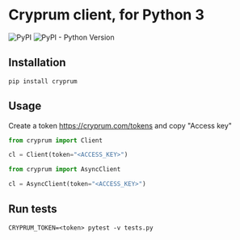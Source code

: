 # Cryprum client, for Python 3

![PyPI](https://img.shields.io/pypi/v/cryprum)
![PyPI - Python Version](https://img.shields.io/pypi/pyversions/cryprum)

## Installation

```
pip install cryprum
```

## Usage

Create a token https://cryprum.com/tokens and copy "Access key"

```python
from cryprum import Client

cl = Client(token="<ACCESS_KEY>")
```

```python
from cryprum import AsyncClient

cl = AsyncClient(token="<ACCESS_KEY>")
```

## Run tests

```
CRYPRUM_TOKEN=<token> pytest -v tests.py
```
